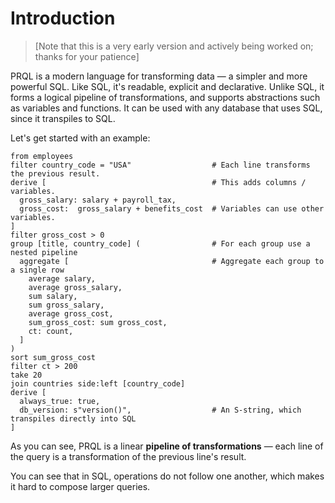 # Introduction

> [Note that this is a very early version and actively being worked on; thanks for
your patience]

PRQL is a modern language for transforming data — a simpler and more powerful
SQL. Like SQL, it's readable, explicit and declarative. Unlike SQL, it forms a
logical pipeline of transformations, and supports abstractions such as variables
and functions. It can be used with any database that uses SQL, since it
transpiles to SQL.

Let's get started with an example:

<!-- TODO: resolve formatting — way too wide for the current preprocessor -->

```prql
from employees
filter country_code = "USA"                  # Each line transforms the previous result.
derive [                                     # This adds columns / variables.
  gross_salary: salary + payroll_tax,
  gross_cost:  gross_salary + benefits_cost  # Variables can use other variables.
]
filter gross_cost > 0
group [title, country_code] (                # For each group use a nested pipeline
  aggregate [                                # Aggregate each group to a single row
    average salary,
    average gross_salary,
    sum salary,
    sum gross_salary,
    average gross_cost,
    sum_gross_cost: sum gross_cost,
    ct: count,
  ]
)
sort sum_gross_cost
filter ct > 200
take 20
join countries side:left [country_code]
derive [
  always_true: true,
  db_version: s"version()",                  # An S-string, which transpiles directly into SQL
]
```

As you can see, PRQL is a linear **pipeline of transformations** — each line of the
query is a transformation of the previous line's result.

You can see that in SQL, operations do not follow one another, which makes it hard to compose larger queries.
